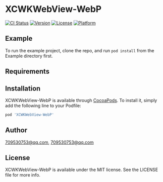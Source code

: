 # XCWKWebView-WebP

[![CI Status](https://img.shields.io/travis/709530753@qq.com/XCWKWebView-WebP.svg?style=flat)](https://travis-ci.org/709530753@qq.com/XCWKWebView-WebP)
[![Version](https://img.shields.io/cocoapods/v/XCWKWebView-WebP.svg?style=flat)](https://cocoapods.org/pods/XCWKWebView-WebP)
[![License](https://img.shields.io/cocoapods/l/XCWKWebView-WebP.svg?style=flat)](https://cocoapods.org/pods/XCWKWebView-WebP)
[![Platform](https://img.shields.io/cocoapods/p/XCWKWebView-WebP.svg?style=flat)](https://cocoapods.org/pods/XCWKWebView-WebP)

## Example

To run the example project, clone the repo, and run `pod install` from the Example directory first.

## Requirements

## Installation

XCWKWebView-WebP is available through [CocoaPods](https://cocoapods.org). To install
it, simply add the following line to your Podfile:

```ruby
pod 'XCWKWebView-WebP'
```

## Author

709530753@qq.com, 709530753@qq.com

## License

XCWKWebView-WebP is available under the MIT license. See the LICENSE file for more info.
